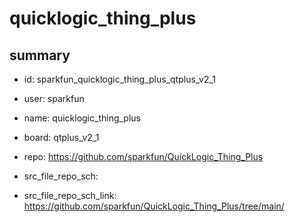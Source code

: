 # quicklogic_thing_plus
 
## summary 
* id: sparkfun_quicklogic_thing_plus_qtplus_v2_1
* user: sparkfun
* name: quicklogic_thing_plus
* board: qtplus_v2_1
* repo: https://github.com/sparkfun/QuickLogic_Thing_Plus



* src_file_repo_sch: 
* src_file_repo_sch_link: https://github.com/sparkfun/QuickLogic_Thing_Plus/tree/main/




